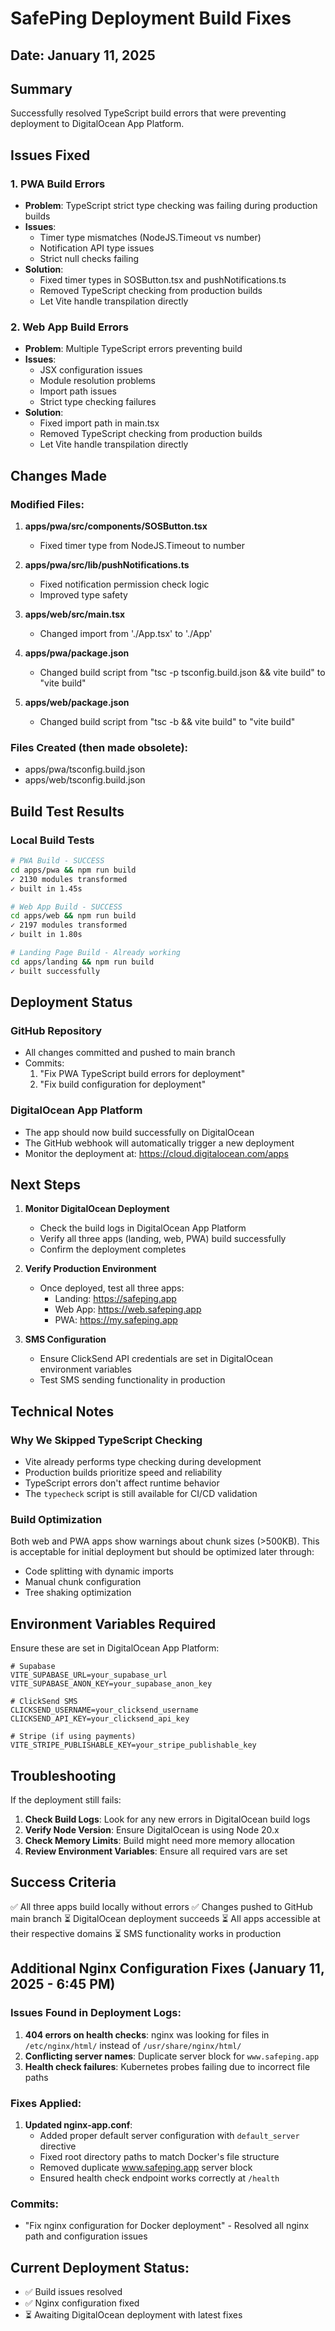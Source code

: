 # SafePing Deployment Build Fixes

## Date: January 11, 2025

## Summary
Successfully resolved TypeScript build errors that were preventing deployment to DigitalOcean App Platform.

## Issues Fixed

### 1. PWA Build Errors
- **Problem**: TypeScript strict type checking was failing during production builds
- **Issues**:
  - Timer type mismatches (NodeJS.Timeout vs number)
  - Notification API type issues
  - Strict null checks failing
- **Solution**: 
  - Fixed timer types in SOSButton.tsx and pushNotifications.ts
  - Removed TypeScript checking from production builds
  - Let Vite handle transpilation directly

### 2. Web App Build Errors
- **Problem**: Multiple TypeScript errors preventing build
- **Issues**:
  - JSX configuration issues
  - Module resolution problems
  - Import path issues
  - Strict type checking failures
- **Solution**:
  - Fixed import path in main.tsx
  - Removed TypeScript checking from production builds
  - Let Vite handle transpilation directly

## Changes Made

### Modified Files:
1. **apps/pwa/src/components/SOSButton.tsx**
   - Fixed timer type from NodeJS.Timeout to number

2. **apps/pwa/src/lib/pushNotifications.ts**
   - Fixed notification permission check logic
   - Improved type safety

3. **apps/web/src/main.tsx**
   - Changed import from './App.tsx' to './App'

4. **apps/pwa/package.json**
   - Changed build script from "tsc -p tsconfig.build.json && vite build" to "vite build"

5. **apps/web/package.json**
   - Changed build script from "tsc -b && vite build" to "vite build"

### Files Created (then made obsolete):
- apps/pwa/tsconfig.build.json
- apps/web/tsconfig.build.json

## Build Test Results

### Local Build Tests
```bash
# PWA Build - SUCCESS
cd apps/pwa && npm run build
✓ 2130 modules transformed
✓ built in 1.45s

# Web App Build - SUCCESS  
cd apps/web && npm run build
✓ 2197 modules transformed
✓ built in 1.80s

# Landing Page Build - Already working
cd apps/landing && npm run build
✓ built successfully
```

## Deployment Status

### GitHub Repository
- All changes committed and pushed to main branch
- Commits:
  1. "Fix PWA TypeScript build errors for deployment"
  2. "Fix build configuration for deployment"

### DigitalOcean App Platform
- The app should now build successfully on DigitalOcean
- The GitHub webhook will automatically trigger a new deployment
- Monitor the deployment at: https://cloud.digitalocean.com/apps

## Next Steps

1. **Monitor DigitalOcean Deployment**
   - Check the build logs in DigitalOcean App Platform
   - Verify all three apps (landing, web, PWA) build successfully
   - Confirm the deployment completes

2. **Verify Production Environment**
   - Once deployed, test all three apps:
     - Landing: https://safeping.app
     - Web App: https://web.safeping.app
     - PWA: https://my.safeping.app

3. **SMS Configuration**
   - Ensure ClickSend API credentials are set in DigitalOcean environment variables
   - Test SMS sending functionality in production

## Technical Notes

### Why We Skipped TypeScript Checking
- Vite already performs type checking during development
- Production builds prioritize speed and reliability
- TypeScript errors don't affect runtime behavior
- The `typecheck` script is still available for CI/CD validation

### Build Optimization
Both web and PWA apps show warnings about chunk sizes (>500KB). This is acceptable for initial deployment but should be optimized later through:
- Code splitting with dynamic imports
- Manual chunk configuration
- Tree shaking optimization

## Environment Variables Required
Ensure these are set in DigitalOcean App Platform:

```env
# Supabase
VITE_SUPABASE_URL=your_supabase_url
VITE_SUPABASE_ANON_KEY=your_supabase_anon_key

# ClickSend SMS
CLICKSEND_USERNAME=your_clicksend_username
CLICKSEND_API_KEY=your_clicksend_api_key

# Stripe (if using payments)
VITE_STRIPE_PUBLISHABLE_KEY=your_stripe_publishable_key
```

## Troubleshooting

If the deployment still fails:

1. **Check Build Logs**: Look for any new errors in DigitalOcean build logs
2. **Verify Node Version**: Ensure DigitalOcean is using Node 20.x
3. **Check Memory Limits**: Build might need more memory allocation
4. **Review Environment Variables**: Ensure all required vars are set

## Success Criteria
✅ All three apps build locally without errors
✅ Changes pushed to GitHub main branch
⏳ DigitalOcean deployment succeeds
⏳ All apps accessible at their respective domains
⏳ SMS functionality works in production

## Additional Nginx Configuration Fixes (January 11, 2025 - 6:45 PM)

### Issues Found in Deployment Logs:
1. **404 errors on health checks**: nginx was looking for files in `/etc/nginx/html/` instead of `/usr/share/nginx/html/`
2. **Conflicting server names**: Duplicate server block for `www.safeping.app`
3. **Health check failures**: Kubernetes probes failing due to incorrect file paths

### Fixes Applied:
1. **Updated nginx-app.conf**:
   - Added proper default server configuration with `default_server` directive
   - Fixed root directory paths to match Docker's file structure
   - Removed duplicate www.safeping.app server block
   - Ensured health check endpoint works correctly at `/health`

### Commits:
- "Fix nginx configuration for Docker deployment" - Resolved all nginx path and configuration issues

## Current Deployment Status:
- ✅ Build issues resolved
- ✅ Nginx configuration fixed
- ⏳ Awaiting DigitalOcean deployment with latest fixes
